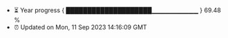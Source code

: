 - ⏳ Year progress { ████████████████████▁▁▁▁▁▁▁▁▁▁ } 69.48 %
- ⏰ Updated on Mon, 11 Sep 2023 14:16:09 GMT

